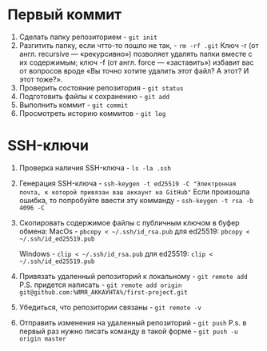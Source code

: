 # Первый коммит

1. Сделать папку репозиторием - `git init`
2. Разгитить папку, если чтто-то пошло не так, - `rm -rf .git`
   Ключ -r (от англ. recursive — «рекурсивно») позволяет удалять папки вместе с их содержимым;
   ключ -f (от англ. force — «заставить») избавит вас от вопросов вроде «Вы точно хотите удалить этот файл? А этот? И этот тоже?».
3. Проверить состояние репозитория - `git status`
4. Подготовить файлы к сохранению - `git add `
5. Выполнить коммит - `git commit`
6. Просмотреть историю коммитов - `git log`

# SSH-ключи

1. Проверка наличия SSH-ключа - `ls -la .ssh`
2. Генерация SSH-ключа - `ssh-keygen -t ed25519 -C "Электронная почта, к которой привязан ваш аккаунт на GitHub"`
   Если произошла ошибка, то попробуйте ввести эту комманду - `ssh-keygen -t rsa -b 4096 -C`
3. Скопировать содержимое файлы с публичным ключом в буфер обмена:
   MacOs - `pbcopy < ~/.ssh/id_rsa.pub`
   для ed25519:
   `pbcopy < ~/.ssh/id_ed25519.pub`

   Windows - `clip < ~/.ssh/id_rsa.pub`
   для ed25519:
   `clip < ~/.ssh/id_ed25519.pub`

4. Привязать удаленный репозиторий к локальному - `git remote add`
   P.S. придется написать - `git remote add origin git@github.com:%ИМЯ_АККАУНТА%/first-project.git `
5. Убедиться, что репозитории связаны - `git remote -v`
6. Отправить изменения на удаленный репозиторий - `git push`
   P.s. в первый раз нужно писать команду в такой форме - `git push -u origin master`
